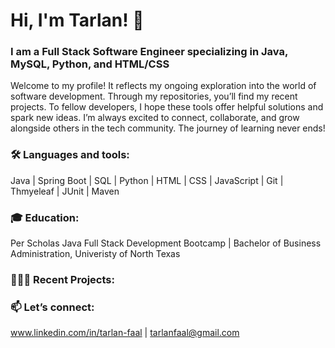 
# Hi, I'm Tarlan! 👋

### I am a Full Stack Software Engineer specializing in Java, MySQL, Python, and HTML/CSS


Welcome to my profile! It reflects my ongoing exploration into the world of software development. Through my repositories, you’ll find my recent projects. To fellow developers, I hope these tools offer helpful solutions and spark new ideas. I’m always excited to connect, collaborate, and grow alongside others in the tech community. The journey of learning never ends!

### 🛠️ Languages and tools:

Java | Spring Boot | SQL | Python | HTML | CSS | JavaScript | Git | Thmyeleaf | JUnit | Maven

### 🎓 Education:


Per Scholas Java Full Stack Development Bootcamp | Bachelor of Business Administration, Univeristy of North Texas

### 👩🏻‍💻 Recent Projects:



### 📫 Let’s connect:

www.linkedin.com/in/tarlan-faal | tarlanfaal@gmail.com

<!---
tarlanfaal/tarlanfaal is a ✨ special ✨ repository because its `README.md` (this file) appears on your GitHub profile.
You can click the Preview link to take a look at your changes.
--->


<!---
tarlanfaal/tarlanfaal is a ✨ special ✨ repository because its `README.md` (this file) appears on your GitHub profile.
You can click the Preview link to take a look at your changes.
--->
